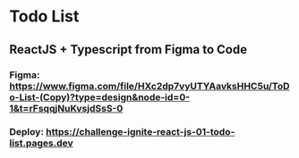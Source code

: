 # Todo List
## ReactJS + Typescript from Figma to Code

### Figma: https://www.figma.com/file/HXc2dp7vyUTYAavksHHC5u/ToDo-List-(Copy)?type=design&node-id=0-1&t=rFsqqjNuKvsjdSsS-0
### Deploy: https://challenge-ignite-react-js-01-todo-list.pages.dev
